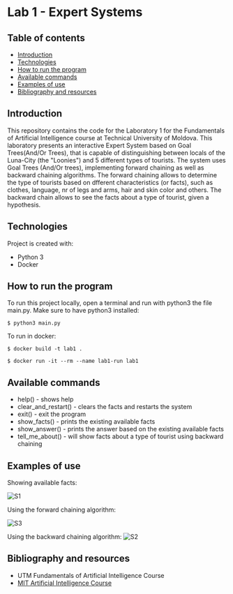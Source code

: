 # Lab 1 - Expert Systems


## Table of contents
* [Introduction](#introduction)
* [Technologies](#technologies)
* [How to run the program](#how-to-run-the-program)
* [Available commands](#available-commands)
* [Examples of use](#examples-of-use)
* [Bibliography and resources](#bibliography-and-resources)


## Introduction
This repository contains the code for the Laboratory 1 for the Fundamentals of Artificial Intelligence course at Technical University of Moldova.
This laboratory presents an interactive Expert System based on Goal Trees(And/Or Trees), that is capable of distinguishing between locals of the Luna-City (the "Loonies") and 5 different types of tourists. The system uses Goal Trees (And/Or trees), implementing forward chaining as well as backward chaining algorithms.
The forward chaining allows to determine the type of tourists based on dfferent characteristics (or facts), such as clothes, language, nr of legs and arms, hair and skin color and others. The backward chain allows to see the facts about a type of tourist, given a hypothesis.

## Technologies
Project is created with:
* Python 3
* Docker

## How to run the program
To run this project locally, open a terminal and run with python3 the file main.py. Make sure to have python3 installed:

```$ python3 main.py```

To run in docker:

```$ docker build -t lab1 . ```

```$ docker run -it --rm --name lab1-run lab1```

## Available commands
- help()                 - shows help
- clear_and_restart()    - clears the facts and restarts the system
- exit()                 - exit the program
- show_facts()           - prints the existing available facts
- show_answer()          - prints the answer based on the  existing available facts
- tell_me_about()        - will show facts about a type of tourist using backward chaining


## Examples of use

Showing available facts:

![S1](https://github.com/mdiannna/Labs_UTM_AI/blob/main/Lab1/screenshots/image1.png?raw=true)

Using the forward chaining algorithm:

![S3](https://github.com/mdiannna/Labs_UTM_AI/blob/main/Lab1/screenshots/image3.png?raw=true)

Using the backward chaining algorithm:
![S2](https://github.com/mdiannna/Labs_UTM_AI/blob/main/Lab1/screenshots/image2.png?raw=true)



## Bibliography and resources
- UTM Fundamentals of Artificial Intelligence Course
- [MIT Artificial Intelligence Course](https://ocw.mit.edu/courses/electrical-engineering-and-computer-science/6-034-artificial-intelligence-fall-2010/index.htm)

